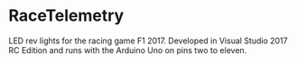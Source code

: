 # RaceTelemetry
LED rev lights for the racing game F1 2017. Developed in Visual Studio 2017 RC Edition and runs with the Arduino Uno on pins two to eleven.

